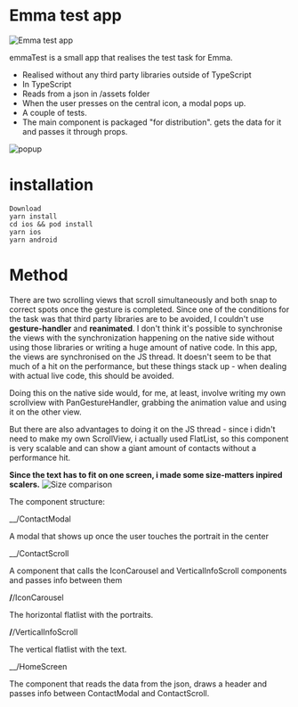 # Emma test app
![Emma test app](https://s8.gifyu.com/images/popup.gif "Emma test app")



emmaTest is a small app that realises the test task for Emma.


- Realised without any third party libraries outside of TypeScript
- In TypeScript
- Reads from a json in /assets folder
- When the user presses on the central icon, a modal pops up.
- A couple of tests.
- The main component <ContactScroll /> is packaged "for distribution". <HomeScreen /> gets the data for it and passes it through props.


![popup](https://i.imgur.com/Jr5DYkL.gif "popup")


# installation
```
Download
yarn install
cd ios && pod install
yarn ios
yarn android
```

# Method
There are two scrolling views that scroll simultaneously and both snap to correct spots once the gesture is completed.
Since one of the conditions for the task was that third party libraries are to be avoided, I couldn't use **gesture-handler** and **reanimated**. I don't think it's possible to synchronise the views with the synchronization happening on the native side without using those libraries or writing a huge amount of native code. In this app, the views are synchronised on the JS thread. It doesn't seem to be that much of a hit on the performance, but these things stack up - when dealing with actual live code, this should be avoided.


Doing this on the native side would, for me, at least, involve writing my own scrollview with PanGestureHandler, grabbing the animation value and using it on the other view.


But there are also advantages to doing it on the JS thread - since i didn't need to make my own ScrollView, i actually used FlatList, so this component is very scalable and can show a giant amount of contacts without a performance hit.


**Since the text has to fit on one screen, i made some size-matters inpired scalers.**
![Size comparison](https://i.imgur.com/Qzs20g0.png "Size comparison")


The component structure:

__/ContactModal

A modal that shows up once the user touches the portrait in the center

__/ContactScroll

A component that calls the IconCarousel and VerticalInfoScroll components and passes info between them

__/__/IconCarousel

The horizontal flatlist with the portraits.

__/__/VerticalInfoScroll

The vertical flatlist with the text.

__/HomeScreen

The component that reads the data from the json, draws a header and passes info between ContactModal and ContactScroll.




